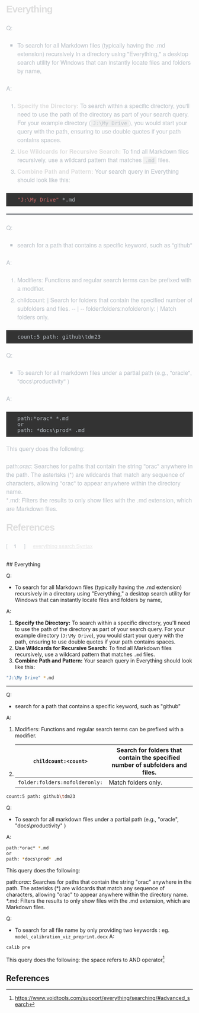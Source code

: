 <html>
<body>
<!--StartFragment--><!DOCTYPE html><h2 cid="n3" mdtype="heading" class="md-end-block md-heading" style="box-sizing: border-box; white-space: pre-wrap; break-after: avoid-page; break-inside: avoid; orphans: 4; font-size: 1.63rem; margin: 0px 0px 1.5rem; font-family: &quot;Lucida Grande&quot;, Corbel, sans-serif; font-weight: bold; clear: both; overflow-wrap: break-word; padding: 0px; color: rgb(222, 222, 222); line-height: 1.875rem; letter-spacing: -1px; position: relative; font-style: normal; font-variant-ligatures: normal; font-variant-caps: normal; text-align: start; text-indent: 0px; text-transform: none; widows: 2; word-spacing: 0px; -webkit-text-stroke-width: 0px; text-decoration-thickness: initial; text-decoration-style: initial; text-decoration-color: initial;"><span md-inline="plain" class="md-plain" style="box-sizing: border-box;"><br class="Apple-interchange-newline">Everything</span></h2><p cid="n4" mdtype="paragraph" class="md-end-block md-p" style="box-sizing: border-box; line-height: inherit; orphans: 4; margin-top: 0px; margin-bottom: 1.5rem; overflow-wrap: break-word; white-space: pre-wrap; position: relative; color: rgb(184, 191, 198); font-family: &quot;Helvetica Neue&quot;, Helvetica, Arial, &quot;Segoe UI Emoji&quot;, sans-serif; font-size: 16px; font-style: normal; font-variant-ligatures: normal; font-variant-caps: normal; font-weight: 400; letter-spacing: normal; text-align: start; text-indent: 0px; text-transform: none; widows: 2; word-spacing: 0px; -webkit-text-stroke-width: 0px; text-decoration-thickness: initial; text-decoration-style: initial; text-decoration-color: initial;"><span md-inline="plain" class="md-plain" style="box-sizing: border-box;">Q: </span></p><ul class="ul-list" cid="n5" mdtype="list" data-mark="*" style="box-sizing: border-box; margin-top: 0px; margin-bottom: 1.5rem; padding: 0px 0px 0px 1.875rem; list-style: square; position: relative; color: rgb(184, 191, 198); font-family: &quot;Helvetica Neue&quot;, Helvetica, Arial, &quot;Segoe UI Emoji&quot;, sans-serif; font-size: 16px; font-style: normal; font-variant-ligatures: normal; font-variant-caps: normal; font-weight: 400; letter-spacing: normal; orphans: 2; text-align: start; text-indent: 0px; text-transform: none; widows: 2; word-spacing: 0px; -webkit-text-stroke-width: 0px; white-space: normal; text-decoration-thickness: initial; text-decoration-style: initial; text-decoration-color: initial;"><li class="md-list-item" cid="n6" mdtype="list_item" style="box-sizing: border-box; margin: 0px; position: relative;"><p cid="n7" mdtype="paragraph" class="md-end-block md-p" style="box-sizing: border-box; line-height: inherit; orphans: 4; margin: 0px 0px 0.5rem; overflow-wrap: break-word; white-space: pre-wrap; position: relative;"><span md-inline="plain" class="md-plain" style="box-sizing: border-box;">To search for all Markdown files (typically having the .md extension) recursively in a directory using "Everything," a desktop search utility for Windows that can instantly locate files and folders by name,</span></p></li></ul><p cid="n8" mdtype="paragraph" class="md-end-block md-p" style="box-sizing: border-box; line-height: inherit; orphans: 4; margin-top: 0px; margin-bottom: 1.5rem; overflow-wrap: break-word; white-space: pre-wrap; position: relative; color: rgb(184, 191, 198); font-family: &quot;Helvetica Neue&quot;, Helvetica, Arial, &quot;Segoe UI Emoji&quot;, sans-serif; font-size: 16px; font-style: normal; font-variant-ligatures: normal; font-variant-caps: normal; font-weight: 400; letter-spacing: normal; text-align: start; text-indent: 0px; text-transform: none; widows: 2; word-spacing: 0px; -webkit-text-stroke-width: 0px; text-decoration-thickness: initial; text-decoration-style: initial; text-decoration-color: initial;"><span md-inline="plain" class="md-plain" style="box-sizing: border-box;">A: </span></p><ol class="ol-list" start="" cid="n9" mdtype="list" style="box-sizing: border-box; margin-top: 0px; margin-bottom: 1.5rem; padding: 0px 0px 0px 1.875rem; list-style: decimal; position: relative; color: rgb(184, 191, 198); font-family: &quot;Helvetica Neue&quot;, Helvetica, Arial, &quot;Segoe UI Emoji&quot;, sans-serif; font-size: 16px; font-style: normal; font-variant-ligatures: normal; font-variant-caps: normal; font-weight: 400; letter-spacing: normal; orphans: 2; text-align: start; text-indent: 0px; text-transform: none; widows: 2; word-spacing: 0px; -webkit-text-stroke-width: 0px; white-space: normal; text-decoration-thickness: initial; text-decoration-style: initial; text-decoration-color: initial;"><li class="md-list-item" cid="n10" mdtype="list_item" style="box-sizing: border-box; margin: 0px; position: relative;"><p cid="n11" mdtype="paragraph" class="md-end-block md-p" style="box-sizing: border-box; line-height: inherit; orphans: 4; margin: 0px 0px 0.5rem; overflow-wrap: break-word; white-space: pre-wrap; position: relative;"><span md-inline="strong" class="md-pair-s " style="box-sizing: border-box;"><strong style="box-sizing: border-box; font-weight: bold; color: rgb(222, 222, 222);"><span md-inline="plain" class="md-plain" style="box-sizing: border-box;">Specify the Directory:</span></strong></span><span md-inline="plain" class="md-plain" style="box-sizing: border-box;"> To search within a specific directory, you'll need to use the path of the directory as part of your search query. For your example directory (</span><span md-inline="code" spellcheck="false" class="md-pair-s" style="box-sizing: border-box;"><code style="box-sizing: border-box; font-family: Monaco, Consolas, &quot;Andale Mono&quot;, &quot;DejaVu Sans Mono&quot;, monospace; text-align: left; vertical-align: initial; font-size: 0.875em; background: rgba(0, 0, 0, 0.05); padding: 2px 5px;">J:\My Drive</code></span><span md-inline="plain" class="md-plain" style="box-sizing: border-box;">), you would start your query with the path, ensuring to use double quotes if your path contains spaces.</span></p></li><li class="md-list-item" cid="n12" mdtype="list_item" style="box-sizing: border-box; margin: 0px; position: relative;"><p cid="n13" mdtype="paragraph" class="md-end-block md-p" style="box-sizing: border-box; line-height: inherit; orphans: 4; margin: 0px 0px 0.5rem; overflow-wrap: break-word; white-space: pre-wrap; position: relative;"><span md-inline="strong" class="md-pair-s " style="box-sizing: border-box;"><strong style="box-sizing: border-box; font-weight: bold; color: rgb(222, 222, 222);"><span md-inline="plain" class="md-plain" style="box-sizing: border-box;">Use Wildcards for Recursive Search:</span></strong></span><span md-inline="plain" class="md-plain" style="box-sizing: border-box;"> To find all Markdown files recursively, use a wildcard pattern that matches </span><span md-inline="code" spellcheck="false" class="md-pair-s" style="box-sizing: border-box;"><code style="box-sizing: border-box; font-family: Monaco, Consolas, &quot;Andale Mono&quot;, &quot;DejaVu Sans Mono&quot;, monospace; text-align: left; vertical-align: initial; font-size: 0.875em; background: rgba(0, 0, 0, 0.05); padding: 2px 5px;">.md</code></span><span md-inline="plain" class="md-plain" style="box-sizing: border-box;"> files.</span></p></li><li class="md-list-item" cid="n14" mdtype="list_item" style="box-sizing: border-box; margin: 0px; position: relative;"><p cid="n15" mdtype="paragraph" class="md-end-block md-p" style="box-sizing: border-box; line-height: inherit; orphans: 4; margin: 0px 0px 0.5rem; overflow-wrap: break-word; white-space: pre-wrap; position: relative;"><span md-inline="strong" class="md-pair-s " style="box-sizing: border-box;"><strong style="box-sizing: border-box; font-weight: bold; color: rgb(222, 222, 222);"><span md-inline="plain" class="md-plain" style="box-sizing: border-box;">Combine Path and Pattern:</span></strong></span><span md-inline="plain" class="md-plain" style="box-sizing: border-box;"> Your search query in Everything should look like this:</span></p></li></ol><pre class="md-fences md-end-block ty-contain-cm modeLoaded" spellcheck="false" lang="bash" cid="n16" mdtype="fences" style="box-sizing: border-box; overflow: visible; font-family: Monaco, Consolas, &quot;Andale Mono&quot;, &quot;DejaVu Sans Mono&quot;, monospace; margin-top: 0px; margin-bottom: 20px; font-size: 0.9rem; display: block; break-inside: avoid; text-align: left; white-space: pre; background: rgb(51, 51, 51); padding: 10px 10px 10px 30px; width: inherit; color: rgb(184, 191, 198); font-style: normal; font-variant-ligatures: normal; font-variant-caps: normal; font-weight: 400; letter-spacing: normal; orphans: 2; text-indent: 0px; text-transform: none; widows: 2; word-spacing: 0px; -webkit-text-stroke-width: 0px; text-decoration-thickness: initial; text-decoration-style: initial; text-decoration-color: initial; position: relative !important;"><span role="presentation" style="box-sizing: border-box; padding-right: 0.1px;"><span class="cm-string" style="box-sizing: border-box; color: rgb(210, 107, 107);">"J:\My Drive"</span> *.md</span></pre><div tabindex="-1" cid="n17" mdtype="hr" class="md-hr md-end-block" style="box-sizing: border-box; color: rgb(184, 191, 198); font-family: &quot;Helvetica Neue&quot;, Helvetica, Arial, &quot;Segoe UI Emoji&quot;, sans-serif; font-size: 16px; font-style: normal; font-variant-ligatures: normal; font-variant-caps: normal; font-weight: 400; letter-spacing: normal; orphans: 2; text-align: start; text-indent: 0px; text-transform: none; widows: 2; word-spacing: 0px; -webkit-text-stroke-width: 0px; white-space: normal; text-decoration-thickness: initial; text-decoration-style: initial; text-decoration-color: initial;"><hr style="box-sizing: content-box; height: 2px; margin-top: 0px; margin-bottom: 1.5rem; border: 0px; margin-right: 0px !important; margin-left: 0px !important; background: rgb(71, 77, 84);"></div><p cid="n18" mdtype="paragraph" class="md-end-block md-p" style="box-sizing: border-box; line-height: inherit; orphans: 4; margin-top: 0px; margin-bottom: 1.5rem; overflow-wrap: break-word; white-space: pre-wrap; position: relative; color: rgb(184, 191, 198); font-family: &quot;Helvetica Neue&quot;, Helvetica, Arial, &quot;Segoe UI Emoji&quot;, sans-serif; font-size: 16px; font-style: normal; font-variant-ligatures: normal; font-variant-caps: normal; font-weight: 400; letter-spacing: normal; text-align: start; text-indent: 0px; text-transform: none; widows: 2; word-spacing: 0px; -webkit-text-stroke-width: 0px; text-decoration-thickness: initial; text-decoration-style: initial; text-decoration-color: initial;"><span md-inline="plain" class="md-plain" style="box-sizing: border-box;">Q:</span></p><ul class="ul-list" cid="n19" mdtype="list" data-mark="*" style="box-sizing: border-box; margin-top: 0px; margin-bottom: 1.5rem; padding: 0px 0px 0px 1.875rem; list-style: square; position: relative; color: rgb(184, 191, 198); font-family: &quot;Helvetica Neue&quot;, Helvetica, Arial, &quot;Segoe UI Emoji&quot;, sans-serif; font-size: 16px; font-style: normal; font-variant-ligatures: normal; font-variant-caps: normal; font-weight: 400; letter-spacing: normal; orphans: 2; text-align: start; text-indent: 0px; text-transform: none; widows: 2; word-spacing: 0px; -webkit-text-stroke-width: 0px; white-space: normal; text-decoration-thickness: initial; text-decoration-style: initial; text-decoration-color: initial;"><li class="md-list-item" cid="n20" mdtype="list_item" style="box-sizing: border-box; margin: 0px; position: relative;"><p cid="n21" mdtype="paragraph" class="md-end-block md-p" style="box-sizing: border-box; line-height: inherit; orphans: 4; margin: 0px 0px 0.5rem; overflow-wrap: break-word; white-space: pre-wrap; position: relative;"><span md-inline="plain" class="md-plain" style="box-sizing: border-box;">search for a path that contains a specific keyword, such as "github"</span></p></li></ul><p cid="n22" mdtype="paragraph" class="md-end-block md-p" style="box-sizing: border-box; line-height: inherit; orphans: 4; margin-top: 0px; margin-bottom: 1.5rem; overflow-wrap: break-word; white-space: pre-wrap; position: relative; color: rgb(184, 191, 198); font-family: &quot;Helvetica Neue&quot;, Helvetica, Arial, &quot;Segoe UI Emoji&quot;, sans-serif; font-size: 16px; font-style: normal; font-variant-ligatures: normal; font-variant-caps: normal; font-weight: 400; letter-spacing: normal; text-align: start; text-indent: 0px; text-transform: none; widows: 2; word-spacing: 0px; -webkit-text-stroke-width: 0px; text-decoration-thickness: initial; text-decoration-style: initial; text-decoration-color: initial;"><span md-inline="plain" class="md-plain" style="box-sizing: border-box;">A:</span></p><ol class="ol-list" start="" cid="n23" mdtype="list" style="box-sizing: border-box; margin-top: 0px; margin-bottom: 1.5rem; padding: 0px 0px 0px 1.875rem; list-style: decimal; position: relative; color: rgb(184, 191, 198); font-family: &quot;Helvetica Neue&quot;, Helvetica, Arial, &quot;Segoe UI Emoji&quot;, sans-serif; font-size: 16px; font-style: normal; font-variant-ligatures: normal; font-variant-caps: normal; font-weight: 400; letter-spacing: normal; orphans: 2; text-align: start; text-indent: 0px; text-transform: none; widows: 2; word-spacing: 0px; -webkit-text-stroke-width: 0px; white-space: normal; text-decoration-thickness: initial; text-decoration-style: initial; text-decoration-color: initial;"><li class="md-list-item" cid="n24" mdtype="list_item" style="box-sizing: border-box; margin: 0px; position: relative;"><p cid="n25" mdtype="paragraph" class="md-end-block md-p" style="box-sizing: border-box; line-height: inherit; orphans: 4; margin: 0px 0px 0.5rem; overflow-wrap: break-word; white-space: pre-wrap; position: relative;"><span md-inline="plain" class="md-plain" style="box-sizing: border-box;">Modifiers: Functions and regular search terms can be prefixed with a modifier.</span></p></li><li class="md-list-item" cid="n26" mdtype="list_item" style="box-sizing: border-box; margin: 0px; position: relative;"><figure class="md-table-fig table-figure" cid="n28" mdtype="table" style="box-sizing: border-box; margin: 0px 0px 0.5rem; overflow-x: auto; max-width: calc(100% + 16px); padding: 0px; cursor: default;">
childcount:<count> | Search for folders that contain the specified number of subfolders and files.
-- | --
folder:folders:nofolderonly: | Match folders only.

</figure></li></ol><pre class="md-fences md-end-block ty-contain-cm modeLoaded" spellcheck="false" lang="bash" cid="n27" mdtype="fences" style="box-sizing: border-box; overflow: visible; font-family: Monaco, Consolas, &quot;Andale Mono&quot;, &quot;DejaVu Sans Mono&quot;, monospace; margin-top: 0px; margin-bottom: 20px; font-size: 0.9rem; display: block; break-inside: avoid; text-align: left; white-space: pre; background: rgb(51, 51, 51); padding: 10px 10px 10px 30px; width: inherit; color: rgb(184, 191, 198); font-style: normal; font-variant-ligatures: normal; font-variant-caps: normal; font-weight: 400; letter-spacing: normal; orphans: 2; text-indent: 0px; text-transform: none; widows: 2; word-spacing: 0px; -webkit-text-stroke-width: 0px; text-decoration-thickness: initial; text-decoration-style: initial; text-decoration-color: initial; position: relative !important;"><span role="presentation" style="box-sizing: border-box; padding-right: 0.1px;">count:5 path: github\tdm23 </span></pre><p cid="n35" mdtype="paragraph" class="md-end-block md-p" style="box-sizing: border-box; line-height: inherit; orphans: 4; margin-top: 0px; margin-bottom: 1.5rem; overflow-wrap: break-word; white-space: pre-wrap; position: relative; color: rgb(184, 191, 198); font-family: &quot;Helvetica Neue&quot;, Helvetica, Arial, &quot;Segoe UI Emoji&quot;, sans-serif; font-size: 16px; font-style: normal; font-variant-ligatures: normal; font-variant-caps: normal; font-weight: 400; letter-spacing: normal; text-align: start; text-indent: 0px; text-transform: none; widows: 2; word-spacing: 0px; -webkit-text-stroke-width: 0px; text-decoration-thickness: initial; text-decoration-style: initial; text-decoration-color: initial;"><span md-inline="plain" class="md-plain" style="box-sizing: border-box;">Q:</span></p><ul class="ul-list" cid="n36" mdtype="list" data-mark="*" style="box-sizing: border-box; margin-top: 0px; margin-bottom: 1.5rem; padding: 0px 0px 0px 1.875rem; list-style: square; position: relative; color: rgb(184, 191, 198); font-family: &quot;Helvetica Neue&quot;, Helvetica, Arial, &quot;Segoe UI Emoji&quot;, sans-serif; font-size: 16px; font-style: normal; font-variant-ligatures: normal; font-variant-caps: normal; font-weight: 400; letter-spacing: normal; orphans: 2; text-align: start; text-indent: 0px; text-transform: none; widows: 2; word-spacing: 0px; -webkit-text-stroke-width: 0px; white-space: normal; text-decoration-thickness: initial; text-decoration-style: initial; text-decoration-color: initial;"><li class="md-list-item" cid="n37" mdtype="list_item" style="box-sizing: border-box; margin: 0px; position: relative;"><p cid="n38" mdtype="paragraph" class="md-end-block md-p" style="box-sizing: border-box; line-height: inherit; orphans: 4; margin: 0px 0px 0.5rem; overflow-wrap: break-word; white-space: pre-wrap; position: relative;"><span md-inline="plain" class="md-plain" style="box-sizing: border-box;">To search for all markdown files under a partial path (e.g., "oracle", "docs\productivity" ) </span></p></li></ul><p cid="n39" mdtype="paragraph" class="md-end-block md-p" style="box-sizing: border-box; line-height: inherit; orphans: 4; margin-top: 0px; margin-bottom: 1.5rem; overflow-wrap: break-word; white-space: pre-wrap; position: relative; color: rgb(184, 191, 198); font-family: &quot;Helvetica Neue&quot;, Helvetica, Arial, &quot;Segoe UI Emoji&quot;, sans-serif; font-size: 16px; font-style: normal; font-variant-ligatures: normal; font-variant-caps: normal; font-weight: 400; letter-spacing: normal; text-align: start; text-indent: 0px; text-transform: none; widows: 2; word-spacing: 0px; -webkit-text-stroke-width: 0px; text-decoration-thickness: initial; text-decoration-style: initial; text-decoration-color: initial;"><span md-inline="plain" class="md-plain" style="box-sizing: border-box;">A:</span></p><pre class="md-fences md-end-block ty-contain-cm modeLoaded" spellcheck="false" lang="bash  " cid="n41" mdtype="fences" style="box-sizing: border-box; overflow: visible; font-family: Monaco, Consolas, &quot;Andale Mono&quot;, &quot;DejaVu Sans Mono&quot;, monospace; margin-top: 0px; margin-bottom: 20px; font-size: 0.9rem; display: block; break-inside: avoid; text-align: left; white-space: pre; background: rgb(51, 51, 51); padding: 10px 10px 10px 30px; width: inherit; color: rgb(184, 191, 198); font-style: normal; font-variant-ligatures: normal; font-variant-caps: normal; font-weight: 400; letter-spacing: normal; orphans: 2; text-indent: 0px; text-transform: none; widows: 2; word-spacing: 0px; -webkit-text-stroke-width: 0px; text-decoration-thickness: initial; text-decoration-style: initial; text-decoration-color: initial; position: relative !important;"><span role="presentation" style="box-sizing: border-box; padding-right: 0.1px;">path:*orac* *.md</span><br><span role="presentation" style="box-sizing: border-box; padding-right: 0.1px;">or</span><br><span role="presentation" style="box-sizing: border-box; padding-right: 0.1px;">path: *docs\prod* .md</span></pre><p cid="n42" mdtype="paragraph" class="md-end-block md-p" style="box-sizing: border-box; line-height: inherit; orphans: 4; margin-top: 0px; margin-bottom: 1.5rem; overflow-wrap: break-word; white-space: pre-wrap; position: relative; color: rgb(184, 191, 198); font-family: &quot;Helvetica Neue&quot;, Helvetica, Arial, &quot;Segoe UI Emoji&quot;, sans-serif; font-size: 16px; font-style: normal; font-variant-ligatures: normal; font-variant-caps: normal; font-weight: 400; letter-spacing: normal; text-align: start; text-indent: 0px; text-transform: none; widows: 2; word-spacing: 0px; -webkit-text-stroke-width: 0px; text-decoration-thickness: initial; text-decoration-style: initial; text-decoration-color: initial;"><span md-inline="plain" class="md-plain" style="box-sizing: border-box;">This query does the following:</span></p><p cid="n43" mdtype="paragraph" class="md-end-block md-p" style="box-sizing: border-box; line-height: inherit; orphans: 4; margin-top: 0px; margin-bottom: 1.5rem; overflow-wrap: break-word; white-space: pre-wrap; position: relative; color: rgb(184, 191, 198); font-family: &quot;Helvetica Neue&quot;, Helvetica, Arial, &quot;Segoe UI Emoji&quot;, sans-serif; font-size: 16px; font-style: normal; font-variant-ligatures: normal; font-variant-caps: normal; font-weight: 400; letter-spacing: normal; text-align: start; text-indent: 0px; text-transform: none; widows: 2; word-spacing: 0px; -webkit-text-stroke-width: 0px; text-decoration-thickness: initial; text-decoration-style: initial; text-decoration-color: initial;"><span md-inline="plain" class="md-plain" style="box-sizing: border-box;">path:</span><span md-inline="em" class="md-pair-s " style="box-sizing: border-box;"><em style="box-sizing: border-box; font-style: italic;"><span md-inline="plain" class="md-plain" style="box-sizing: border-box;">orac</span></em></span><span md-inline="plain" class="md-plain" style="box-sizing: border-box;">: Searches for paths that contain the string "orac" anywhere in the path. The asterisks (*) are wildcards that match any sequence of characters, allowing "orac" to appear anywhere within the directory name.</span><span md-inline="softbreak" class="md-softbreak" style="box-sizing: border-box;">
</span><span md-inline="plain" class="md-plain" style="box-sizing: border-box;">*.md: Filters the results to only show files with the .md extension, which are Markdown files.</span></p><p cid="n44" mdtype="paragraph" class="md-end-block md-p" style="box-sizing: border-box; line-height: inherit; orphans: 4; margin-top: 0px; margin-bottom: 1.5rem; overflow-wrap: break-word; white-space: pre-wrap; position: relative; color: rgb(184, 191, 198); font-family: &quot;Helvetica Neue&quot;, Helvetica, Arial, &quot;Segoe UI Emoji&quot;, sans-serif; font-size: 16px; font-style: normal; font-variant-ligatures: normal; font-variant-caps: normal; font-weight: 400; letter-spacing: normal; text-align: start; text-indent: 0px; text-transform: none; widows: 2; word-spacing: 0px; -webkit-text-stroke-width: 0px; text-decoration-thickness: initial; text-decoration-style: initial; text-decoration-color: initial;"></p><h2 cid="n45" mdtype="heading" class="md-end-block md-heading" style="box-sizing: border-box; white-space: pre-wrap; break-after: avoid-page; break-inside: avoid; orphans: 4; font-size: 1.63rem; margin: 0px 0px 1.5rem; font-family: &quot;Lucida Grande&quot;, Corbel, sans-serif; font-weight: bold; clear: both; overflow-wrap: break-word; padding: 0px; color: rgb(222, 222, 222); line-height: 1.875rem; letter-spacing: -1px; position: relative; font-style: normal; font-variant-ligatures: normal; font-variant-caps: normal; text-align: start; text-indent: 0px; text-transform: none; widows: 2; word-spacing: 0px; -webkit-text-stroke-width: 0px; text-decoration-thickness: initial; text-decoration-style: initial; text-decoration-color: initial;"><span md-inline="plain" class="md-plain" style="box-sizing: border-box;">References</span></h2><div class="footnotes md-def-footnote md-end-block" cid="n46" mdtype="def_footnote" style="box-sizing: border-box; opacity: 0.8; font-size: 0.9rem; margin-top: 1em; margin-bottom: 1em; white-space: pre-wrap; color: rgb(184, 191, 198); font-family: &quot;Helvetica Neue&quot;, Helvetica, Arial, &quot;Segoe UI Emoji&quot;, sans-serif; font-style: normal; font-variant-ligatures: normal; font-variant-caps: normal; font-weight: 400; letter-spacing: normal; orphans: 2; text-align: start; text-indent: 0px; text-transform: none; widows: 2; word-spacing: 0px; -webkit-text-stroke-width: 0px; text-decoration-thickness: initial; text-decoration-style: initial; text-decoration-color: initial;">[<span class="md-def-name" style="box-sizing: border-box; font-weight: 700; font-size: 1em; display: inline-block; position: relative; padding-left: 2ch; padding-right: 2.5ch; text-align: center;">1</span>]   <span class="md-def-split md-def-f" style="box-sizing: border-box; display: inline-block; min-width: 1ch;">&nbsp;</span><span class="md-def-content" style="box-sizing: border-box;"><span md-inline="link" class="md-meta-i-c  md-link" style="box-sizing: border-box;"><a href="https://www.voidtools.com/support/everything/searching/" style="box-sizing: border-box; cursor: pointer; text-decoration: underline; outline: 0px; transition: all 0.2s ease-in-out 0s; color: rgb(224, 224, 224); -webkit-user-drag: none;"><span md-inline="plain" class="md-plain" style="box-sizing: border-box;">everything search Syntax</span></a></span></span></div><br class="Apple-interchange-newline"><!--EndFragment-->
</body>
</html>## Everything

Q: 

* To search for all Markdown files (typically having the .md extension) recursively in a directory using "Everything," a desktop search utility for Windows that can instantly locate files and folders by name,

A: 

1. **Specify the Directory:** To search within a specific directory, you'll need to use the path of the directory as part of your search query. For your example directory (`J:\My Drive`), you would start your query with the path, ensuring to use double quotes if your path contains spaces.
2. **Use Wildcards for Recursive Search:** To find all Markdown files recursively, use a wildcard pattern that matches `.md` files.
3. **Combine Path and Pattern:** Your search query in Everything should look like this:

```bash
"J:\My Drive" *.md
```

---

Q:

*  search for a path that contains a specific keyword, such as "github"

A:

1. Modifiers: Functions and regular search terms can be prefixed with a modifier.

2. | `childcount:<count>`           | Search for folders that contain the specified number of subfolders and files. |
   | ------------------------------ | ------------------------------------------------------------ |
   | `folder:folders:nofolderonly:` | Match folders only.                                          |

```bash
count:5 path: github\tdm23 
```

Q:

* To search for all markdown files under a partial path (e.g., "oracle", "docs\productivity" ) 

A:


```bash  
path:*orac* *.md
or
path: *docs\prod* .md
```

This query does the following:

path:*orac*: Searches for paths that contain the string "orac" anywhere in the path. The asterisks (*) are wildcards that match any sequence of characters, allowing "orac" to appear anywhere within the directory name.
*.md: Filters the results to only show files with the .md extension, which are Markdown files.


Q:
- To search for all  file name by only providing two keywords : eg. `model_calibration_viz_preprint.docx`
A:

```bash  
calib pre
```
This query does the following: the space refers to AND operator[^2]


## References

[^1]: [[everything search Syntax](https://www.voidtools.com/support/everything/searching/)](https://www.voidtools.com/support/everything/searching/)

[^2]: https://www.voidtools.com/support/everything/searching/#advanced_search